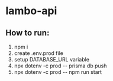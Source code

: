 # lambo-api

## How to run:

1. npm i
2. create .env.prod file
3. setup DATABASE_URL variable
4. npx dotenv -c prod -- prisma db push
5. npx dotenv -c prod -- npm run start

